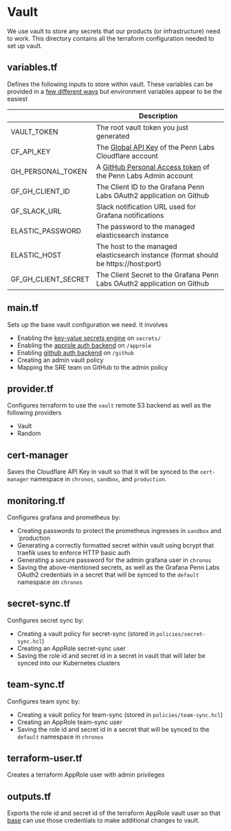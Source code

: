 # Vault

We use vault to store any secrets that our products (or infrastructure) need to work. This directory contains all the terraform configuration needed to set up vault.

## variables.tf

Defines the following inputs to store within vault. These variables can be provided in a [few different ways](https://www.terraform.io/docs/configuration/variables.html#assigning-values-to-root-module-variables) but environment variables appear to be the easiest

|                     | Description                                                                                                                                                                       |
|---------------------|-----------------------------------------------------------------------------------------------------------------------------------------------------------------------------------|
| VAULT_TOKEN         | The root vault token you just generated                                                                                                                                           |
| CF_API_KEY          | The [Global API Key](https://cert-manager.io/docs/configuration/acme/dns01/cloudflare/#api-keys) of the Penn Labs Cloudflare account                                              |
| GH_PERSONAL_TOKEN   | A [GitHub Personal Access token](https://help.github.com/en/github/authenticating-to-github/creating-a-personal-access-token-for-the-command-line) of the Penn Labs Admin account |
| GF_GH_CLIENT_ID     | The Client ID to the Grafana Penn Labs OAuth2 application on Github                                                                                                               |
| GF_SLACK_URL        | Slack notification URL used for Grafana notifications                                                                                                                             |
| ELASTIC_PASSWORD    | The password to the managed elasticsearch instance                                                                                                                                |
| ELASTIC_HOST        | The host to the managed elasticsearch instance (format should be https://host:port)                                                                                               |
| GF_GH_CLIENT_SECRET | The Client Secret to the Grafana Penn Labs OAuth2 application on Github                                                                                                           |

## main.tf

Sets up the base vault configuration we need. It involves

* Enabling the [key-value secrets engine](https://www.vaultproject.io/docs/secrets/kv/kv-v2) on `secrets/`
* Enabling the [approle auth backend](https://www.vaultproject.io/docs/auth/approle) on `/approle`
* Enabling [github auth backend](https://www.vaultproject.io/docs/auth/github) on `/github`
* Creating an admin vault policy
* Mapping the SRE team on GitHub to the admin policy

## provider.tf

Configures terraform to use the `vault` remote S3 backend as well as the following providers

* Vault
* Random

## cert-manager

Saves the Cloudflare API Key in vault so that it will be synced to the `cert-manager` namespace in `chronos`, `sandbox`, and `production`.

## monitoring.tf

Configures grafana and prometheus by:

* Creating passwords to protect the prometheus ingresses in `sandbox` and `production
* Generating a correctly formatted secret within vault using bcrypt that traefik uses to enforce HTTP basic auth
* Generating a secure password for the admin grafana user in `chronos`
* Saving the above-mentioned secrets, as well as the Grafana Penn Labs OAuth2 credentials in a secret that will be synced to the `default` namespace on `chronos`

## secret-sync.tf

Configures secret sync by:

* Creating a vault policy for secret-sync (stored in `policies/secret-sync.hcl`)
* Creating an AppRole secret-sync user
* Saving the role id and secret id in a secret in vault that will later be synced into our Kubernetes clusters

## team-sync.tf

Configures team sync by:

* Creating a vault policy for team-sync (stored in `policies/team-sync.hcl`)
* Creating an AppRole team-sync user
* Saving the role id and secret id in a secret that will be synced to the `default` namespace in `chronos`

## terraform-user.tf

Creates a terraform AppRole user with admin privileges

## outputs.tf

Exports the role id and secret id of the terraform AppRole vault user so that [base](../base) can use those credentials to make additional changes to vault.
